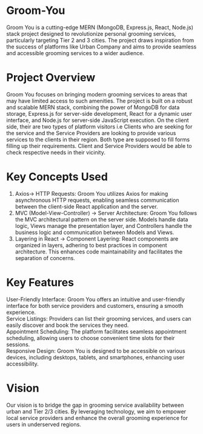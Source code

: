 # Groom-You
Groom You is a cutting-edge MERN (MongoDB, Express.js, React, Node.js) stack project designed to revolutionize personal grooming services, particularly targeting Tier 2 and 3 cities. The project draws inspiration from the success of platforms like Urban Company and aims to provide seamless and accessible grooming services to a wider audience.

# Project Overview
Groom You focuses on bringing modern grooming services to areas that may have limited access to such amenities. The project is built on a robust and scalable MERN stack, combining the power of MongoDB for data storage, Express.js for server-side development, React for a dynamic user interface, and Node.js for server-side JavaScript execution. On the client side, their are two types of platform visitors i.e Clients who are seeking for the service and the Service Providers are looking to provide various services to the clients in their region. Both type are supposed to fill forms filling up their requirements. Client and Service Providers would be able to check respective needs in their vicinity.

# Key Concepts Used
1. Axios-> HTTP Requests: Groom You utilizes Axios for making asynchronous HTTP requests, enabling seamless communication between the client-side React application and the server.<br/>
2. MVC (Model-View-Controller) -> Server Architecture: Groom You follows the MVC architectural pattern on the server side. Models handle data logic, Views manage the presentation layer, and Controllers handle the business logic and communication between Models and Views.<br/>
3. Layering in React -> Component Layering: React components are organized in layers, adhering to best practices in component architecture. This enhances code maintainability and facilitates the separation of concerns.

# Key Features
User-Friendly Interface: Groom You offers an intuitive and user-friendly interface for both service providers and customers, ensuring a smooth experience.
<br/>
Service Listings: Providers can list their grooming services, and users can easily discover and book the services they need.
<br/>
Appointment Scheduling: The platform facilitates seamless appointment scheduling, allowing users to choose convenient time slots for their sessions.
<br/>
Responsive Design: Groom You is designed to be accessible on various devices, including desktops, tablets, and smartphones, enhancing user accessibility.

# Vision
Our vision is to bridge the gap in grooming service availability between urban and Tier 2/3 cities. By leveraging technology, we aim to empower local service providers and enhance the overall grooming experience for users in underserved regions.
